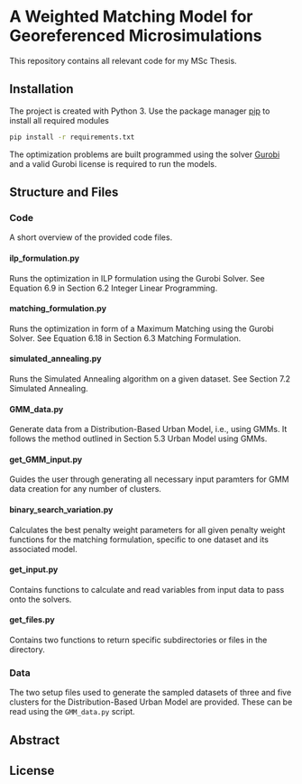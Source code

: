 # A Weighted Matching Model for Georeferenced Microsimulations
This repository contains all relevant code for my MSc Thesis.

## Installation
The project is created with Python 3.
Use the package manager [pip](https://pypi.org/project/pip/) to install all required modules

```bash
pip install -r requirements.txt
```
The optimization problems are built programmed using the solver [Gurobi](https://www.gurobi.com/) and a valid Gurobi license is required to run the models.

## Structure and Files
### Code
A short overview of the provided code files.

#### ilp_formulation.py
Runs the optimization in ILP formulation using the Gurobi Solver. See Equation 6.9 in Section 6.2 Integer Linear Programming.

#### matching_formulation.py
Runs the optimization in form of a Maximum Matching using the Gurobi Solver. See Equation 6.18 in Section 6.3 Matching Formulation.

#### simulated_annealing.py
Runs the Simulated Annealing algorithm on a given dataset. See Section 7.2 Simulated Annealing.

#### GMM_data.py
Generate data from a Distribution-Based Urban Model, i.e., using GMMs. It follows the method outlined in Section 5.3 Urban Model using GMMs.

#### get_GMM_input.py
Guides the user through generating all necessary input paramters for GMM data creation for any number of clusters.

#### binary_search_variation.py
Calculates the best penalty weight parameters for all given penalty weight functions for the matching formulation, specific to one dataset and its associated model.

#### get_input.py
Contains functions to calculate and read variables from input data to pass onto the solvers.

#### get_files.py
Contains two functions to return specific subdirectories or files in the directory.

### Data
The two setup files used to generate the sampled datasets of three and five clusters for the Distribution-Based Urban Model are provided. These can be read using the `GMM_data.py` script.

## Abstract

## License
